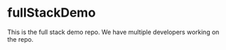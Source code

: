 # fullStackDemo

This is the full stack demo repo. We have multiple developers working on the repo. 
